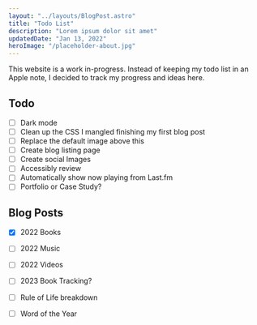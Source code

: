 ```yaml
---
layout: "../layouts/BlogPost.astro"
title: "Todo List"
description: "Lorem ipsum dolor sit amet"
updatedDate: "Jan 13, 2022"
heroImage: "/placeholder-about.jpg"
---
```


This website is a work in-progress. Instead of keeping my todo list in an Apple note, I decided to track my progress and ideas here.

## Todo
- [ ] Dark mode
- [ ] Clean up the CSS I mangled finishing my first blog post
- [ ] Replace the default image above this
- [ ] Create blog listing page
- [ ] Create social Images
- [ ] Accessibly review
- [ ] Automatically show now playing from Last.fm
- [ ] Portfolio or Case Study?

## Blog Posts
- [X] 2022 Books
- [ ] 2022 Music
- [ ] 2022 Videos
- [ ] 2023 Book Tracking?
- [ ] Rule of Life breakdown
- [ ] Word of the Year



